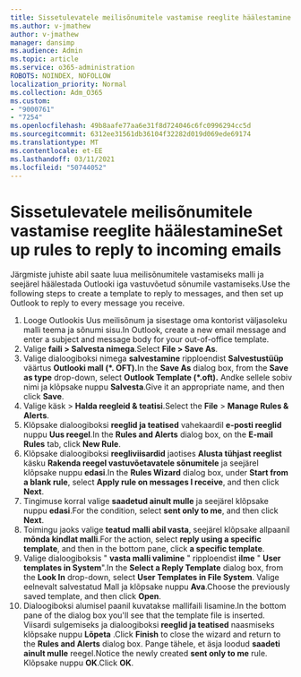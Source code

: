 ```yaml
---
title: Sissetulevatele meilisõnumitele vastamise reeglite häälestamine
ms.author: v-jmathew
author: v-jmathew
manager: dansimp
ms.audience: Admin
ms.topic: article
ms.service: o365-administration
ROBOTS: NOINDEX, NOFOLLOW
localization_priority: Normal
ms.collection: Adm_O365
ms.custom:
- "9000761"
- "7254"
ms.openlocfilehash: 49b8aafe77aa6e31f8d724046c6fc0996294cc5d
ms.sourcegitcommit: 6312ee31561db36104f32282d019d069ede69174
ms.translationtype: MT
ms.contentlocale: et-EE
ms.lasthandoff: 03/11/2021
ms.locfileid: "50744052"
---
```

# <a name="set-up-rules-to-reply-to-incoming-emails"></a><span data-ttu-id="d42f4-102">Sissetulevatele meilisõnumitele vastamise reeglite häälestamine</span><span class="sxs-lookup"><span data-stu-id="d42f4-102">Set up rules to reply to incoming emails</span></span>

<span data-ttu-id="d42f4-103">Järgmiste juhiste abil saate luua meilisõnumitele vastamiseks malli ja seejärel häälestada Outlooki iga vastuvõetud sõnumile vastamiseks.</span><span class="sxs-lookup"><span data-stu-id="d42f4-103">Use the following steps to create a template to reply to messages, and then set up Outlook to reply to every message you receive.</span></span>

1. <span data-ttu-id="d42f4-104">Looge Outlookis Uus meilisõnum ja sisestage oma kontorist väljasoleku malli teema ja sõnumi sisu.</span><span class="sxs-lookup"><span data-stu-id="d42f4-104">In Outlook, create a new email message and enter a subject and message body for your out-of-office template.</span></span>
2. <span data-ttu-id="d42f4-105">Valige **faili > Salvesta nimega**.</span><span class="sxs-lookup"><span data-stu-id="d42f4-105">Select **File > Save As**.</span></span>
3. <span data-ttu-id="d42f4-106">Valige dialoogiboksi nimega **salvestamine** ripploendist **Salvestustüüp** väärtus **Outlooki mall (\*. OFT).**</span><span class="sxs-lookup"><span data-stu-id="d42f4-106">In the **Save As** dialog box, from the **Save as type** drop-down, select **Outlook Template (\*.oft).**</span></span> <span data-ttu-id="d42f4-107">Andke sellele sobiv nimi ja klõpsake nuppu **Salvesta**.</span><span class="sxs-lookup"><span data-stu-id="d42f4-107">Give it an appropriate name, and then click **Save**.</span></span>
4. <span data-ttu-id="d42f4-108">Valige käsk   >  **Halda reegleid & teatisi**.</span><span class="sxs-lookup"><span data-stu-id="d42f4-108">Select the **File** > **Manage Rules & Alerts**.</span></span>
5. <span data-ttu-id="d42f4-109">Klõpsake dialoogiboksi **reeglid ja teatised** vahekaardil **e-posti reeglid** nuppu **Uus reegel**.</span><span class="sxs-lookup"><span data-stu-id="d42f4-109">In the **Rules and Alerts** dialog box, on the **E-mail Rules** tab, click **New Rule**.</span></span>
6. <span data-ttu-id="d42f4-110">Klõpsake dialoogiboksi **reegliviisardid** jaotises **Alusta tühjast reeglist** käsku **Rakenda reegel vastuvõetavatele sõnumitele** ja seejärel klõpsake nuppu **edasi**.</span><span class="sxs-lookup"><span data-stu-id="d42f4-110">In the **Rules Wizard** dialog box, under **Start from a blank rule**, select **Apply rule on messages I receive**, and then click **Next**.</span></span>
7. <span data-ttu-id="d42f4-111">Tingimuse korral valige **saadetud ainult mulle** ja seejärel klõpsake nuppu **edasi**.</span><span class="sxs-lookup"><span data-stu-id="d42f4-111">For the condition, select **sent only to me**, and then click **Next**.</span></span>
8. <span data-ttu-id="d42f4-112">Toimingu jaoks valige **teatud malli abil vasta**, seejärel klõpsake allpaanil **mõnda kindlat malli**.</span><span class="sxs-lookup"><span data-stu-id="d42f4-112">For the action, select **reply using a specific template**, and then in the bottom pane, click **a specific template**.</span></span>
9. <span data-ttu-id="d42f4-113">Valige dialoogiboksis " **vasta malli valimine** " ripploendist **ilme** " **User templates in System**".</span><span class="sxs-lookup"><span data-stu-id="d42f4-113">In the **Select a Reply Template** dialog box, from the **Look In** drop-down, select **User Templates in File System**.</span></span> <span data-ttu-id="d42f4-114">Valige eelnevalt salvestatud Mall ja klõpsake nuppu **Ava**.</span><span class="sxs-lookup"><span data-stu-id="d42f4-114">Choose the previously saved template, and then click **Open**.</span></span>
10. <span data-ttu-id="d42f4-115">Dialoogiboksi alumisel paanil kuvatakse mallifaili lisamine.</span><span class="sxs-lookup"><span data-stu-id="d42f4-115">In the bottom pane of the dialog box you'll see that the template file is inserted.</span></span> <span data-ttu-id="d42f4-116">Viisardi sulgemiseks ja dialoogiboksi **reeglid ja teatised** naasmiseks klõpsake nuppu **Lõpeta** .</span><span class="sxs-lookup"><span data-stu-id="d42f4-116">Click **Finish** to close the wizard and return to the **Rules and Alerts** dialog box.</span></span> <span data-ttu-id="d42f4-117">Pange tähele, et äsja loodud **saadeti ainult mulle** reegel.</span><span class="sxs-lookup"><span data-stu-id="d42f4-117">Notice the newly created **sent only to me** rule.</span></span> <span data-ttu-id="d42f4-118">Klõpsake nuppu **OK**.</span><span class="sxs-lookup"><span data-stu-id="d42f4-118">Click **OK**.</span></span>
